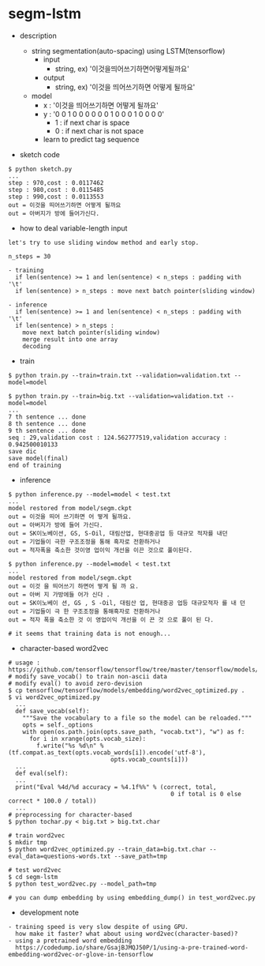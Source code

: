 segm-lstm
===

- description
  - string segmentation(auto-spacing) using LSTM(tensorflow)
    - input
      - string, ex) '이것을띄어쓰기하면어떻게될까요'
    - output
      - string, ex) '이것을 띄어쓰기하면 어떻게 될까요' 
  - model
    - x : '이것을 띄어쓰기하면 어떻게 될까요'
	- y : '0 0 1 0 0 0 0 0 0 1 0 0 0 1 0 0 0 0'
	  - 1 : if next char is space
	  - 0 : if next char is not space
    - learn to predict tag sequence

- sketch code
```
$ python sketch.py
...
step : 970,cost : 0.0117462
step : 980,cost : 0.0115485
step : 990,cost : 0.0113553
out = 이것을 띄어쓰기하면 어떻게 될까요
out = 아버지가 방에 들어가신다.
```

- how to deal variable-length input
```
let's try to use sliding window method and early stop.

n_steps = 30

- training
  if len(sentence) >= 1 and len(sentence) < n_steps : padding with '\t'
  if len(sentence) > n_steps : move next batch pointer(sliding window)

- inference
  if len(sentence) >= 1 and len(sentence) < n_steps : padding with '\t'
  if len(sentence) > n_steps : 
    move next batch pointer(sliding window)
	merge result into one array
	decoding
```

- train
```
$ python train.py --train=train.txt --validation=validation.txt --model=model

$ python train.py --train=big.txt --validation=validation.txt --model=model
...
7 th sentence ... done
8 th sentence ... done
9 th sentence ... done
seq : 29,validation cost : 124.562777519,validation accuracy : 0.942500010133
save dic
save model(final)
end of training
```

- inference
```
$ python inference.py --model=model < test.txt
...
model restored from model/segm.ckpt
out = 이것을 띄어 쓰기하면 어 떻게 될까요.
out = 아버지가 방에 들어 가신다.
out = SK이노베이션, GS, S-Oil, 대림산업, 현대중공업 등 대규모 적자를 내던
out = 기업들이 극한 구조조정을 통해 흑자로 전환하거나
out = 적자폭을 축소한 것이영 업이익 개선을 이끈 것으로 풀이된다.

$ python inference.py --model=model < test.txt
...
model restored from model/segm.ckpt
out = 이것 을 띄어쓰기 하면어 떻게 될 까 요.
out = 아버 지 가방에들 어가 신다 .
out = SK이노베이 션, GS , S -Oil, 대림산 업, 현대중공 업등 대규모적자 를 내 던
out = 기업들이 극 한 구조조정을 통해흑자로 전환하거나
out = 적자 폭을 축소한 것 이 영업이익 개선을 이 끈 것 으로 풀이 된 다.

# it seems that training data is not enough...
```

- character-based word2vec
```
# usage : https://github.com/tensorflow/tensorflow/tree/master/tensorflow/models/embedding
# modify save_vocab() to train non-ascii data
# modify eval() to avoid zero-devision
$ cp tensorflow/tensorflow/models/embedding/word2vec_optimized.py .
$ vi word2vec_optimized.py
  ...
  def save_vocab(self):
    """Save the vocabulary to a file so the model can be reloaded."""
    opts = self._options
    with open(os.path.join(opts.save_path, "vocab.txt"), "w") as f:
      for i in xrange(opts.vocab_size):
        f.write("%s %d\n" % (tf.compat.as_text(opts.vocab_words[i]).encode('utf-8'),
                             opts.vocab_counts[i]))
  ...
  def eval(self):
  ...
  print("Eval %4d/%d accuracy = %4.1f%%" % (correct, total,
                                              0 if total is 0 else correct * 100.0 / total))
  ...
# preprocessing for character-based
$ python tochar.py < big.txt > big.txt.char

# train word2vec
$ mkdir tmp
$ python word2vec_optimized.py --train_data=big.txt.char --eval_data=questions-words.txt --save_path=tmp

# test word2vec
$ cd segm-lstm
$ python test_word2vec.py --model_path=tmp

# you can dump embedding by using embedding_dump() in test_word2vec.py

```

- development note
```
- training speed is very slow despite of using GPU. 
  how make it faster? what about using word2vec(character-based)?
- using a pretrained word embedding
  https://codedump.io/share/GsajBJMQJ50P/1/using-a-pre-trained-word-embedding-word2vec-or-glove-in-tensorflow
```
